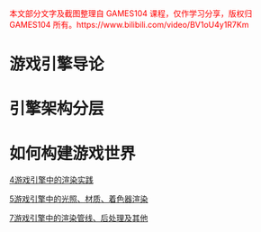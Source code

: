 <span style='color:red;'>
本文部分文字及截图整理自 GAMES104 课程，仅作学习分享，版权归 GAMES104 所有。https://www.bilibili.com/video/BV1oU4y1R7Km
</span>

# 游戏引擎导论

# 引擎架构分层

# 如何构建游戏世界

[4游戏引擎中的渲染实践](4游戏引擎中的渲染实践.md)

[5游戏引擎中的光照、材质、着色器渲染](5游戏引擎中的光照、材质、着色器渲染.md)

[7游戏引擎中的渲染管线、后处理及其他](7游戏引擎中的渲染管线、后处理及其他.md)
